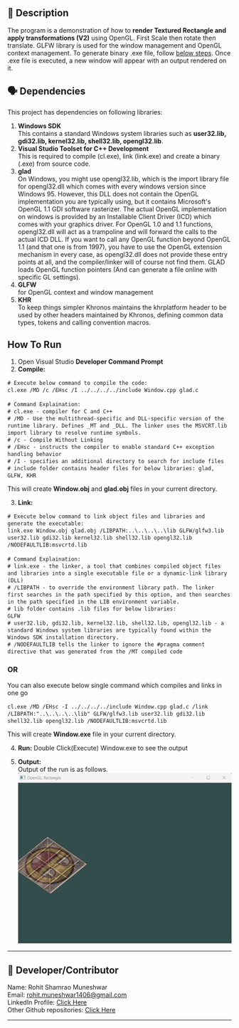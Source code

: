 ## 🌱 Description
The program is a demonstration of how to **render Textured Rectangle and apply transformations (V2)** using OpenGL. First Scale then rotate then translate. GLFW library is used for the window management and OpenGL context management. To generate binary .exe file, follow [below steps](#how-to-run). Once .exe file is  executed, a new window will appear with an output rendered on it.

## 🗣️ Dependencies
This project has dependencies on following libraries:
1. **Windows SDK**  
This contains a standard Windows system libraries such as **user32.lib, gdi32.lib, kernel32.lib, shell32.lib, opengl32.lib**.
2. **Visual Studio Toolset for C++ Development**  
This is required to compile (cl.exe), link (link.exe) and create a binary (.exe) from source code.
1. **glad**  
On Windows, you might use opengl32.lib, which is the import library file for opengl32.dll which comes with every windows version since Windows 95. However, this DLL does not contain the OpenGL implementation you are typically using, but it contains Microsoft's OpenGL 1.1 GDI software rasterizer. The actual OpenGL implementation on windows is provided by an Installable Client Driver (ICD) which comes with your graphics driver. For OpenGL 1.0 and 1.1 functions, opengl32.dll will act as a trampoline and will forward the calls to the actual ICD DLL. If you want to call any OpenGL function beyond OpenGL 1.1 (and that one is from 1997), you have to use the OpenGL extension mechanism in every case, as opengl32.dll does not provide these entry points at all, and the compiler/linker will of course not find them. GLAD loads OpenGL function pointers (And can generate a file online with specific GL settings).  
2. **GLFW**   
for OpenGL context and window management
3. **KHR**    
To keep things simpler Khronos maintains the khrplatform header to be used by other headers maintained by Khronos, defining common data types, tokens and calling convention macros. 

## How To Run
1. Open Visual Studio **Developer Command Prompt**
2. **Compile:** 
```
# Execute below command to compile the code:  
cl.exe /MD /c /EHsc /I ../../../../include Window.cpp glad.c

# Command Explaination:
# cl.exe - compiler for C and C++
# /MD - Use the multithread-specific and DLL-specific version of the runtime library. Defines _MT and _DLL. The linker uses the MSVCRT.lib import library to resolve runtime symbols.
# /c - Compile Without Linking
# /EHsc - instructs the compiler to enable standard C++ exception handling behavior
# /I - specifies an additional directory to search for include files
# include folder contains header files for below libraries: glad, GLFW, KHR  
```
This will create **Window.obj** and **glad.obj** files in your current directory.    

3. **Link:**
```
# Execute below command to link object files and libraries and generate the executable:  
link.exe Window.obj glad.obj /LIBPATH:..\..\..\..\lib GLFW/glfw3.lib user32.lib gdi32.lib kernel32.lib shell32.lib opengl32.lib /NODEFAULTLIB:msvcrtd.lib

# Command Explaination:
# link.exe - the linker, a tool that combines compiled object files and libraries into a single executable file or a dynamic-link library (DLL)
# /LIBPATH - to override the environment library path. The linker first searches in the path specified by this option, and then searches in the path specified in the LIB environment variable.
# lib folder contains .lib files for below libraries:
GLFW
# user32.lib, gdi32.lib, kernel32.lib, shell32.lib, opengl32.lib - a standard Windows system libraries are typically found within the Windows SDK installation directory.
# /NODEFAULTLIB tells the linker to ignore the #pragma comment directive that was generated from the /MT compiled code
```  
### OR  
You can also execute below single command which compiles and links in one go  
```
cl.exe /MD /EHsc -I ../../../../include Window.cpp glad.c /link /LIBPATH:"..\..\..\..\lib" GLFW/glfw3.lib user32.lib gdi32.lib shell32.lib opengl32.lib /NODEFAULTLIB:msvcrtd.lib
```

This will create **Window.exe** file in your current directory.    

4. **Run:** Double Click(Execute) Window.exe to see the output  

5. **Output:**  
Output of the run is as follows.
![Image](./images/output.png)
---

## 🌟 Developer/Contributor
Name: Rohit Shamrao Muneshwar  
Email: rohit.muneshwar1406@gmail.com  
LinkedIn Profile: [Click Here](https://www.linkedin.com/in/rohit-muneshwar-a9079258/)  
Other Github repositories: [Click Here](https://github.com/rohit1406?tab=repositories)  

---